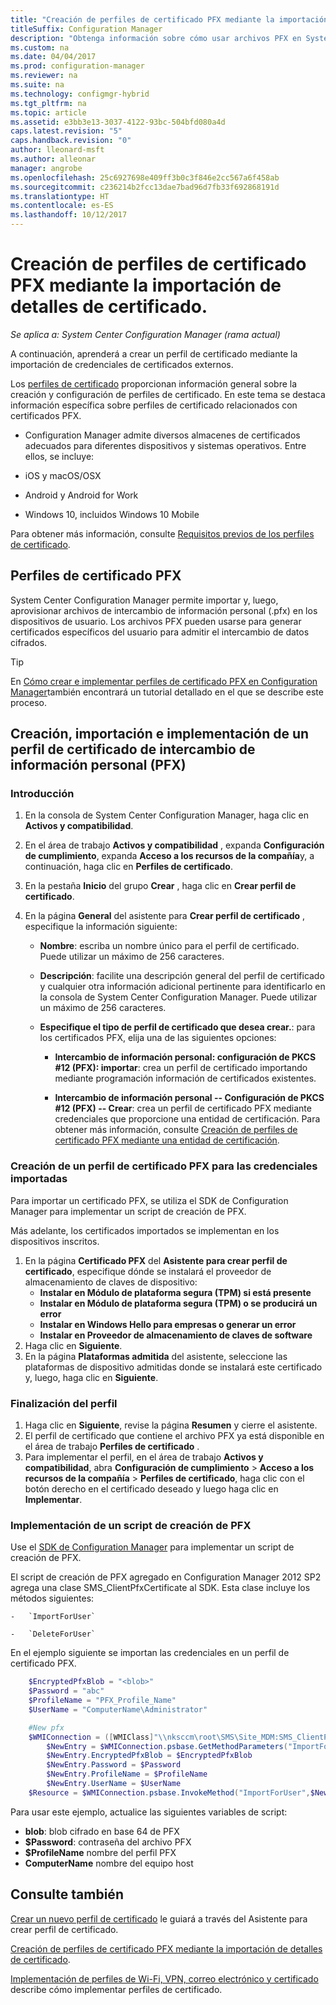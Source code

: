 ```yaml
---
title: "Creación de perfiles de certificado PFX mediante la importación de detalles de certificado"
titleSuffix: Configuration Manager
description: "Obtenga información sobre cómo usar archivos PFX en System Center Configuration Manager para generar certificados específicos del usuario que admiten el intercambio de datos cifrados."
ms.custom: na
ms.date: 04/04/2017
ms.prod: configuration-manager
ms.reviewer: na
ms.suite: na
ms.technology: configmgr-hybrid
ms.tgt_pltfrm: na
ms.topic: article
ms.assetid: e3bb3e13-3037-4122-93bc-504bfd080a4d
caps.latest.revision: "5"
caps.handback.revision: "0"
author: lleonard-msft
ms.author: alleonar
manager: angrobe
ms.openlocfilehash: 25c6927698e409ff3b0c3f846e2cc567a6f458ab
ms.sourcegitcommit: c236214b2fcc13dae7bad96d7fb33f692868191d
ms.translationtype: HT
ms.contentlocale: es-ES
ms.lasthandoff: 10/12/2017
---
```

# <a name="how-to-create-pfx-certificate-profiles-by-importing-certificate-details"></a>Creación de perfiles de certificado PFX mediante la importación de detalles de certificado.

*Se aplica a: System Center Configuration Manager (rama actual)*


A continuación, aprenderá a crear un perfil de certificado mediante la importación de credenciales de certificados externos.  

Los [perfiles de certificado](../../protect/deploy-use/introduction-to-certificate-profiles.md) proporcionan información general sobre la creación y configuración de perfiles de certificado. En este tema se destaca información específica sobre perfiles de certificado relacionados con certificados PFX.

-  Configuration Manager admite diversos almacenes de certificados adecuados para diferentes dispositivos y sistemas operativos.  Entre ellos, se incluye:

 -   iOS y macOS/OSX
 -   Android y Android for Work
 -   Windows 10, incluidos Windows 10 Mobile

Para obtener más información, consulte [Requisitos previos de los perfiles de certificado](../../protect/plan-design/prerequisites-for-certificate-profiles.md).

## <a name="pfx-certificate-profiles"></a>Perfiles de certificado PFX
System Center Configuration Manager permite importar y, luego, aprovisionar archivos de intercambio de información personal (.pfx) en los dispositivos de usuario. Los archivos PFX pueden usarse para generar certificados específicos del usuario para admitir el intercambio de datos cifrados.

> [!TIP]  
>  En [Cómo crear e implementar perfiles de certificado PFX en Configuration Manager](http://blogs.technet.com/b/karanrustagi/archive/2015/09/01/how-to-create-and-deploy-pfx-certificate-profiles-in-configuration-manager.aspx)también encontrará un tutorial detallado en el que se describe este proceso.  

## <a name="create-import-and-deploy-a-personal-information-exchange-pfx-certificate-profile"></a>Creación, importación e implementación de un perfil de certificado de intercambio de información personal (PFX)  

### <a name="get-started"></a>Introducción

1.  En la consola de System Center Configuration Manager, haga clic en **Activos y compatibilidad**.  
2.  En el área de trabajo **Activos y compatibilidad** , expanda **Configuración de cumplimiento**, expanda **Acceso a los recursos de la compañía**y, a continuación, haga clic en **Perfiles de certificado**.  

3.  En la pestaña **Inicio** del grupo **Crear** , haga clic en **Crear perfil de certificado**.

4.  En la página **General** del asistente para **Crear perfil de certificado** , especifique la información siguiente:  

    -   **Nombre**: escriba un nombre único para el perfil de certificado. Puede utilizar un máximo de 256 caracteres.  

    -   **Descripción**: facilite una descripción general del perfil de certificado y cualquier otra información adicional pertinente para identificarlo en la consola de System Center Configuration Manager. Puede utilizar un máximo de 256 caracteres.  

    -   **Especifique el tipo de perfil de certificado que desea crear.**: para los certificados PFX, elija una de las siguientes opciones:  

        -   **Intercambio de información personal: configuración de PKCS #12 (PFX): importar**: crea un perfil de certificado importando mediante programación información de certificados existentes.  

        -   **Intercambio de información personal -- Configuración de PKCS #12 (PFX) -- Crear**: crea un perfil de certificado PFX mediante credenciales que proporcione una entidad de certificación.  Para obtener más información, consulte [Creación de perfiles de certificado PFX mediante una entidad de certificación](../../mdm/deploy-use/create-pfx-certificate-profiles.md).


### <a name="create-a-pfx-certificate-profile-for-the-imported-credentials"></a>Creación de un perfil de certificado PFX para las credenciales importadas

Para importar un certificado PFX, se utiliza el SDK de Configuration Manager para implementar un script de creación de PFX. 

Más adelante, los certificados importados se implementan en los dispositivos inscritos.

1. En la página **Certificado PFX** del **Asistente para crear perfil de certificado**, especifique dónde se instalará el proveedor de almacenamiento de claves de dispositivo:
    -   **Instalar en Módulo de plataforma segura (TPM) si está presente**  
    -   **Instalar en Módulo de plataforma segura (TPM) o se producirá un error** 
    -   **Instalar en Windows Hello para empresas o generar un error** 
    -   **Instalar en Proveedor de almacenamiento de claves de software** 
2. Haga clic en **Siguiente**. 
3. En la página **Plataformas admitida** del asistente, seleccione las plataformas de dispositivo admitidas donde se instalará este certificado y, luego, haga clic en **Siguiente**.

### <a name="finish-the-profile"></a>Finalización del perfil

1.  Haga clic en **Siguiente**, revise la página **Resumen** y cierre el asistente.  
2.  El perfil de certificado que contiene el archivo PFX ya está disponible en el área de trabajo **Perfiles de certificado** . 
3.  Para implementar el perfil, en el área de trabajo **Activos y compatibilidad**, abra **Configuración de cumplimiento** > **Acceso a los recursos de la compañía** > **Perfiles de certificado**, haga clic con el botón derecho en el certificado deseado y luego haga clic en **Implementar**. 

### <a name="deploy-a-create-pfx-script"></a>Implementación de un script de creación de PFX

Use el [SDK de Configuration Manager](http://go.microsoft.com/fwlink/?LinkId=613525) para implementar un script de creación de PFX. 

El script de creación de PFX agregado en Configuration Manager 2012 SP2 agrega una clase SMS_ClientPfxCertificate al SDK. Esta clase incluye los métodos siguientes:  

    -   `ImportForUser`  

    -   `DeleteForUser`  

En el ejemplo siguiente se importan las credenciales en un perfil de certificado PFX.

``` powershell
    $EncryptedPfxBlob = "<blob>"  
    $Password = "abc"  
    $ProfileName = "PFX_Profile_Name"  
    $UserName = "ComputerName\Administrator"  

    #New pfx  
    $WMIConnection = ([WMIClass]"\\nksccm\root\SMS\Site_MDM:SMS_ClientPfxCertificate")  
        $NewEntry = $WMIConnection.psbase.GetMethodParameters("ImportForUser")  
        $NewEntry.EncryptedPfxBlob = $EncryptedPfxBlob  
        $NewEntry.Password = $Password  
        $NewEntry.ProfileName = $ProfileName  
        $NewEntry.UserName = $UserName  
    $Resource = $WMIConnection.psbase.InvokeMethod("ImportForUser",$NewEntry,$null)  
```  

Para usar este ejemplo, actualice las siguientes variables de script:  

   -   **blob**\: blob cifrado en base 64 de PFX  
   -   **$Password**: contraseña del archivo PFX  
   -   **$ProfileName** nombre del perfil PFX  
   -   **ComputerName** nombre del equipo host   

## <a name="see-also"></a>Consulte también
[Crear un nuevo perfil de certificado](../../protect/deploy-use/create-certificate-profiles.md) le guiará a través del Asistente para crear perfil de certificado.

[Creación de perfiles de certificado PFX mediante la importación de detalles de certificado](../../mdm/deploy-use/create-pfx-certificate-profiles.md).

[Implementación de perfiles de Wi-Fi, VPN, correo electrónico y certificado](../../protect/deploy-use/deploy-wifi-vpn-email-cert-profiles.md) describe cómo implementar perfiles de certificado.